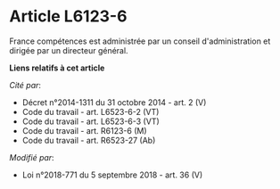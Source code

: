 # Article L6123-6

France compétences est administrée par un conseil d'administration et dirigée par un directeur général.

**Liens relatifs à cet article**

_Cité par_:

  - Décret n°2014-1311 du 31 octobre 2014 - art. 2 (V)
  - Code du travail - art. L6523-6-2 (VT)
  - Code du travail - art. L6523-6-3 (VT)
  - Code du travail - art. R6123-6 (M)
  - Code du travail - art. R6523-27 (Ab)

_Modifié par_:

  - Loi n°2018-771 du 5 septembre 2018 - art. 36 (V)
